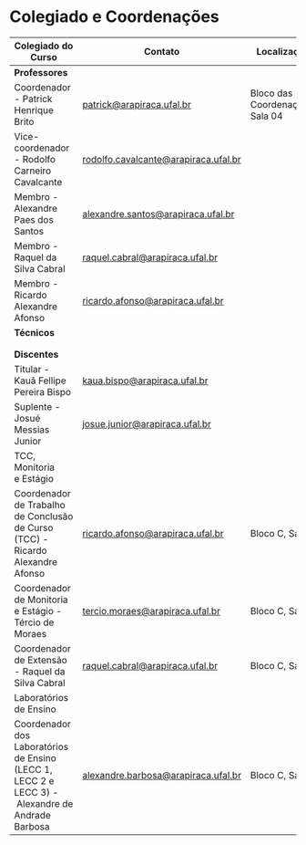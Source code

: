 


Colegiado e Coordenações
========================










| Colegiado do Curso | Contato | Localização |
| --- | --- | --- |
| **Professores** |  |  |
| Coordenador  - Patrick Henrique Brito | patrick@arapiraca.ufal.br | Bloco das Coordenações, Sala 04 |
| Vice-coordenador - Rodolfo Carneiro Cavalcante | rodolfo.cavalcante@arapiraca.ufal.br |  |
| Membro - Alexandre Paes dos Santos | alexandre.santos@arapiraca.ufal.br |  |
| Membro - Raquel da Silva Cabral | raquel.cabral@arapiraca.ufal.br |  |
| Membro - Ricardo Alexandre Afonso | ricardo.afonso@arapiraca.ufal.br |  |
| **Técnicos** |  |  |
|  |  |  |
|  |  |  |
| **Discentes** |  |  |
| Titular - Kauã Fellipe Pereira Bispo | kaua.bispo@arapiraca.ufal.br |  |
| Suplente - Josué Messias Junior | josue.junior@arapiraca.ufal.br |  |
| TCC, Monitoria e Estágio |  |  |
| Coordenador de Trabalho de Conclusão de Curso (TCC) -Ricardo Alexandre Afonso | ricardo.afonso@arapiraca.ufal.br | Bloco C, Sala |
| Coordenador de Monitoria e Estágio - Tércio de Moraes | tercio.moraes@arapiraca.ufal.br | Bloco C, Sala 6 |
| Coordenador de Extensão - Raquel da Silva Cabral | raquel.cabral@arapiraca.ufal.br | Bloco C, Sala |
| Laboratórios de Ensino |  |  |
| Coordenador dos Laboratórios de Ensino (LECC 1, LECC 2 e LECC 3) - Alexandre de Andrade Barbosa | alexandre.barbosa@arapiraca.ufal.br | Bloco C, Sala 5 |










